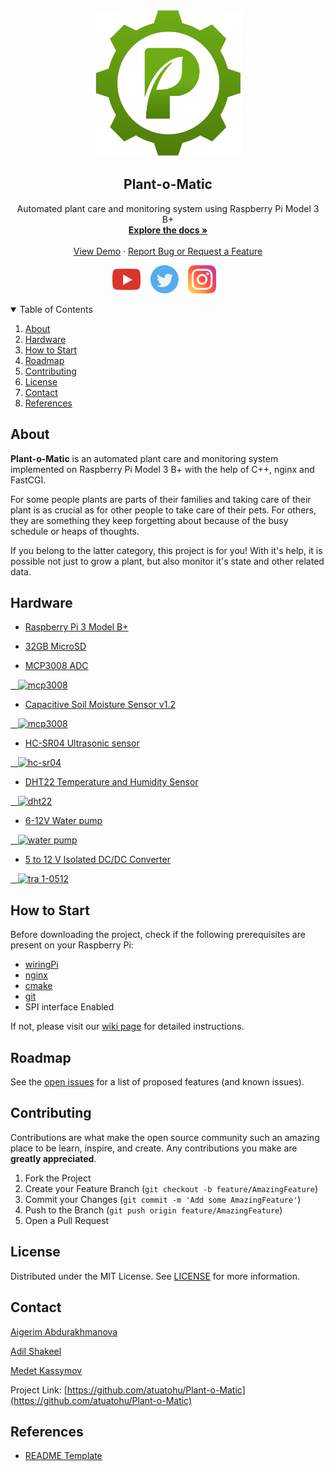 <!-- PROJECT LOGO -->
<br />
<p align="center">
  <a href="https://github.com/atuatohu/Plant-o-Matic">
    <img src="https://github.com/atuatohu/Plant-o-Matic/blob/main/Materials/product_logo.PNG" alt="Logo" width="235" height="235">
  </a>

  <h2 align="center">Plant-o-Matic</h2>

  <p align="center">
    Automated plant care and monitoring system using Raspberry Pi Model 3 B+
    <br />
    <a href="https://github.com/atuatohu/Plant-o-Matic"><strong>Explore the docs »</strong></a>
    <br />
    <br />
    <a href="https://github.com/atuatohu/Plant-o-Matic">View Demo</a>
    ·
    <a href="https://github.com/atuatohu/Plant-o-Matic/issues">Report Bug or Request a Feature</a>
  </p>
  <p align="center">
    <img src="https://github.com/atuatohu/Plant-o-Matic/blob/main/Materials/svg_logos/YouTube.svg" width="45">&nbsp;&nbsp;&nbsp;
    <img src="https://github.com/atuatohu/Plant-o-Matic/blob/main/Materials/svg_logos/Twitter.svg" width="45">&nbsp;&nbsp;&nbsp;
    <img src="https://github.com/atuatohu/Plant-o-Matic/blob/main/Materials/svg_logos/Instagram.svg" width="45">&nbsp;&nbsp;&nbsp;
  </p>
</p>

<!-- TABLE OF CONTENTS -->
<details open="open">
  <summary>Table of Contents</summary>
  <ol>
    <li><a href="#about">About</a></li>
    <li><a href="#hardware">Hardware</a></li>
    <li><a href="#how-to-start">How to Start</a></li>
    <li><a href="#roadmap">Roadmap</a></li>
    <li><a href="#contributing">Contributing</a></li>
    <li><a href="#license">License</a></li>
    <li><a href="#contact">Contact</a></li>
    <li><a href="#references">References</a></li>
  </ol>
</details>

## About

**Plant-o-Matic** is an automated plant care and monitoring system implemented on Raspberry Pi Model 3 B+ with the help of C++, nginx and FastCGI.

For some people plants are parts of their families and taking care of their plant is as crucial as for other people to take care of their pets. For others, they are something they keep forgetting about because of the busy schedule or heaps of thoughts.

If you belong to the latter category, this project is for you! With it's help, it is possible not just to grow a plant, but also monitor it's state and other related data.

## Hardware

* [Raspberry Pi 3 Model B+](https://www.raspberrypi.org/products/raspberry-pi-3-model-b-plus/)

* [32GB MicroSD](https://www.amazon.co.uk/SanDisk-microSDHC-Adapter-Performance-SDSQUA4-032G-GN6MA/dp/B08GY9NYRM/ref=sr_1_3?dchild=1&keywords=micro+sd&qid=1618756194&sr=8-3)

* [MCP3008 ADC](https://thepihut.com/products/adafruit-mcp3008-8-channel-10-bit-adc-with-spi-interface)

<a href="https://thepihut.com/products/adafruit-mcp3008-8-channel-10-bit-adc-with-spi-interface">
  &nbsp;&nbsp;&nbsp;<img src="https://cdn.shopify.com/s/files/1/0176/3274/products/100460_400x.jpg?v=1540884052" alt="mcp3008" width="190" height="190">
</a>

* [Capacitive Soil Moisture Sensor v1.2](https://thepihut.com/products/capacitive-soil-moisture-sensor)

<a href="https://thepihut.com/products/capacitive-soil-moisture-sensor">
  &nbsp;&nbsp;&nbsp;<img src="https://cdn.shopify.com/s/files/1/0176/3274/products/0d667283-1ff8-47af-acb3-e36f83d244a5_400x.jpg?v=1592639176" alt="mcp3008" width="190" height="190">
</a>

* [HC-SR04 Ultrasonic sensor ](https://thepihut.com/products/ultrasonic-distance-sensor-hcsr04)

<a href="https://thepihut.com/products/ultrasonic-distance-sensor-hcsr04">
  &nbsp;&nbsp;&nbsp;<img src="https://cdn.shopify.com/s/files/1/0176/3274/products/100284_400x.jpg?v=1540887570" alt="hc-sr04" width="190" height="190">
</a>

* [DHT22 Temperature and Humidity Sensor](https://www.amazon.co.uk/gp/product/B01N6PB489/ref=ppx_yo_dt_b_asin_title_o01_s00?ie=UTF8&psc=1)

<a href="https://www.amazon.co.uk/gp/product/B01N6PB489/ref=ppx_yo_dt_b_asin_title_o01_s00?ie=UTF8&psc=1">
  &nbsp;&nbsp;&nbsp;<img src="https://images-na.ssl-images-amazon.com/images/I/71JDpqTmLqL._AC_SL1500_.jpg" alt="dht22" width="170" height="150">
</a>

* [6-12V Water pump](https://www.amazon.co.uk/gp/product/B0744FWNFR/ref=ppx_yo_dt_b_asin_title_o07_s00?ie=UTF8&psc=1)

<a href="https://www.amazon.co.uk/gp/product/B0744FWNFR/ref=ppx_yo_dt_b_asin_title_o07_s00?ie=UTF8&psc=1">
  &nbsp;&nbsp;&nbsp;<img src="https://images-na.ssl-images-amazon.com/images/I/61sqqq%2BlR-L._AC_SL1500_.jpg" alt="water pump" width="190" height="210">
</a>

* [5 to 12 V Isolated DC/DC Converter](https://www.mouser.co.uk/ProductDetail/TRACO-Power/TRA-1-0512?qs=ckJk83FOD0VZ5q6Ozn6vsw==&utm_source=OEMSECRETS&utm_medium=aggregator&utm_campaign=TRA+1-0512&utm_term=TRA+10512&utm_content=TRACO+Power)

<a href="https://www.mouser.co.uk/ProductDetail/TRACO-Power/TRA-1-0512?qs=ckJk83FOD0VZ5q6Ozn6vsw==&utm_source=OEMSECRETS&utm_medium=aggregator&utm_campaign=TRA+1-0512&utm_term=TRA+10512&utm_content=TRACO+Power">
  &nbsp;&nbsp;&nbsp;<img src="https://www.tracopower.com/sites/default/files/styles/product_detail/public/products/pictures/tra1_mainpicture.jpeg?itok=h67IPxCM" alt="tra 1-0512" width="190" height="190">
</a>

## How to Start

Before downloading the project, check if the following prerequisites are present on your Raspberry Pi:

* [wiringPi](http://wiringpi.com/)
* [nginx](https://www.nginx.com/)
* [cmake](https://cmake.org/)
* [git](https://git-scm.com/)
* SPI interface Enabled

If not, please visit our [wiki page](https://github.com/atuatohu/Plant-o-Matic/wiki/Installation-guide) for detailed instructions. 

<!-- ROADMAP -->
## Roadmap

See the [open issues](https://github.com/atuatohu/Plant-o-Matic/issues) for a list of proposed features (and known issues).

<!-- CONTRIBUTING -->
## Contributing

Contributions are what make the open source community such an amazing place to be learn, inspire, and create. Any contributions you make are **greatly appreciated**.

1. Fork the Project
2. Create your Feature Branch (`git checkout -b feature/AmazingFeature`)
3. Commit your Changes (`git commit -m 'Add some AmazingFeature'`)
4. Push to the Branch (`git push origin feature/AmazingFeature`)
5. Open a Pull Request

<!-- LICENSE -->
## License

Distributed under the MIT License. See [LICENSE](https://github.com/atuatohu/Plant-o-Matic/blob/main/LICENSE) for more information.

<!-- CONTACT -->
## Contact

[Aigerim Abdurakhmanova](https://github.com/Aigerim98)

[Adil Shakeel](https://github.com/2624480S)

[Medet Kassymov](https://github.com/atuatohu)


Project Link: [https://github.com/atuatohu/Plant-o-Matic](https://github.com/atuatohu/Plant-o-Matic)

<!-- REFERENCES -->
## References
* [README Template](https://github.com/othneildrew/Best-README-Template) 

